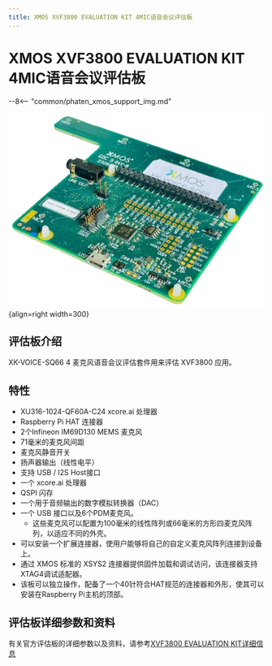```yaml
---
title: XMOS XVF3800 EVALUATION KIT 4MIC语音会议评估板
---
```


# XMOS XVF3800 EVALUATION KIT 4MIC语音会议评估板

--8<-- "common/phaten_xmos_support_img.md"

<div class="result" markdown>

![XVF3800 EVALUATION KIT 4MIC语音会议评估板](/assets/images/xk_voice_sq66/xk_voice_sq66.png "XVF3800 EVALUATION KIT 4MIC语音会议评估板"){align=right width=300}

## 评估板介绍
XK-VOICE-SQ66 4 麦克风语音会议评估套件用来评估 XVF3800 应用。

</div>


## 特性

- XU316-1024-QF60A-C24 xcore.ai 处理器
- Raspberry Pi HAT 连接器
- 2个Infineon IM69D130 MEMS 麦克风
- 71毫米的麦克风间距
- 麦克风静音开关
- 扬声器输出（线性电平）
- 支持 USB / I2S Host接口
- 一个 xcore.ai 处理器
- QSPI 闪存
- 一个用于音频输出的数字模拟转换器（DAC）
- 一个 USB 接口以及6个PDM麦克风。
    - 这些麦克风可以配置为100毫米的线性阵列或66毫米的方形四麦克风阵列，以适应不同的外壳。
- 可以安装一个扩展连接器，使用户能够将自己的自定义麦克风阵列连接到设备上。
- 通过 XMOS 标准的 XSYS2 连接器提供固件加载和调试访问，该连接器支持XTAG4调试适配器。
- 该板可以独立操作，配备了一个40针符合HAT规范的连接器和外形，使其可以安装在Raspberry Pi主机的顶部。

## 评估板详细参数和资料
有关官方评估板的详细参数以及资料，请参考[XVF3800 EVALUATION KIT详细信息](https://www.xmos.com/xk-voice-sq66)



